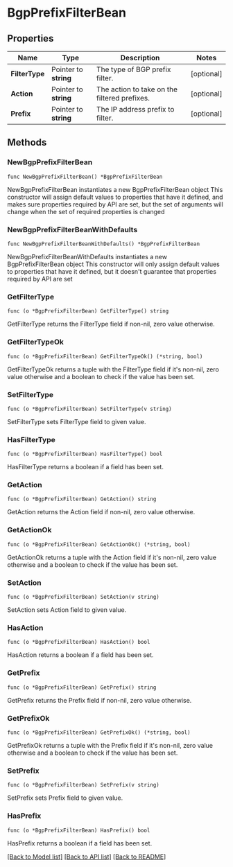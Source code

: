 # BgpPrefixFilterBean

## Properties

Name | Type | Description | Notes
------------ | ------------- | ------------- | -------------
**FilterType** | Pointer to **string** | The type of BGP prefix filter. | [optional] 
**Action** | Pointer to **string** | The action to take on the filtered prefixes. | [optional] 
**Prefix** | Pointer to **string** | The IP address prefix to filter. | [optional] 

## Methods

### NewBgpPrefixFilterBean

`func NewBgpPrefixFilterBean() *BgpPrefixFilterBean`

NewBgpPrefixFilterBean instantiates a new BgpPrefixFilterBean object
This constructor will assign default values to properties that have it defined,
and makes sure properties required by API are set, but the set of arguments
will change when the set of required properties is changed

### NewBgpPrefixFilterBeanWithDefaults

`func NewBgpPrefixFilterBeanWithDefaults() *BgpPrefixFilterBean`

NewBgpPrefixFilterBeanWithDefaults instantiates a new BgpPrefixFilterBean object
This constructor will only assign default values to properties that have it defined,
but it doesn't guarantee that properties required by API are set

### GetFilterType

`func (o *BgpPrefixFilterBean) GetFilterType() string`

GetFilterType returns the FilterType field if non-nil, zero value otherwise.

### GetFilterTypeOk

`func (o *BgpPrefixFilterBean) GetFilterTypeOk() (*string, bool)`

GetFilterTypeOk returns a tuple with the FilterType field if it's non-nil, zero value otherwise
and a boolean to check if the value has been set.

### SetFilterType

`func (o *BgpPrefixFilterBean) SetFilterType(v string)`

SetFilterType sets FilterType field to given value.

### HasFilterType

`func (o *BgpPrefixFilterBean) HasFilterType() bool`

HasFilterType returns a boolean if a field has been set.

### GetAction

`func (o *BgpPrefixFilterBean) GetAction() string`

GetAction returns the Action field if non-nil, zero value otherwise.

### GetActionOk

`func (o *BgpPrefixFilterBean) GetActionOk() (*string, bool)`

GetActionOk returns a tuple with the Action field if it's non-nil, zero value otherwise
and a boolean to check if the value has been set.

### SetAction

`func (o *BgpPrefixFilterBean) SetAction(v string)`

SetAction sets Action field to given value.

### HasAction

`func (o *BgpPrefixFilterBean) HasAction() bool`

HasAction returns a boolean if a field has been set.

### GetPrefix

`func (o *BgpPrefixFilterBean) GetPrefix() string`

GetPrefix returns the Prefix field if non-nil, zero value otherwise.

### GetPrefixOk

`func (o *BgpPrefixFilterBean) GetPrefixOk() (*string, bool)`

GetPrefixOk returns a tuple with the Prefix field if it's non-nil, zero value otherwise
and a boolean to check if the value has been set.

### SetPrefix

`func (o *BgpPrefixFilterBean) SetPrefix(v string)`

SetPrefix sets Prefix field to given value.

### HasPrefix

`func (o *BgpPrefixFilterBean) HasPrefix() bool`

HasPrefix returns a boolean if a field has been set.


[[Back to Model list]](../README.md#documentation-for-models) [[Back to API list]](../README.md#documentation-for-api-endpoints) [[Back to README]](../README.md)


